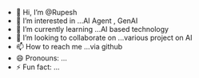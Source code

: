 - 👋 Hi, I’m @Rupesh
- 👀 I’m interested in ...AI Agent , GenAI 
- 🌱 I’m currently learning ...AI based technology
- 💞️ I’m looking to collaborate on ...various project on AI
- 📫 How to reach me ...via github
- 😄 Pronouns: ...
- ⚡ Fun fact: ...

<!---
Rupeebw/Rupeebw is a ✨ special ✨ repository because its `README.md` (this file) appears on your GitHub profile.
You can click the Preview link to take a look at your changes.
--->
